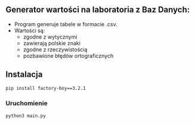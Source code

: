 ## Generator wartości na laboratoria z Baz Danych:

- Program generuje tabele w formacie .csv.
- Wartości są:
    - zgodne z wytycznymi
    - zawierają polskie znaki
    - zgodne z rzeczywistością
    - pozbawione błędów ortograficznych

## Instalacja

```bash
pip install factory-boy==3.2.1  
```

### Uruchomienie

```bash
python3 main.py
```
